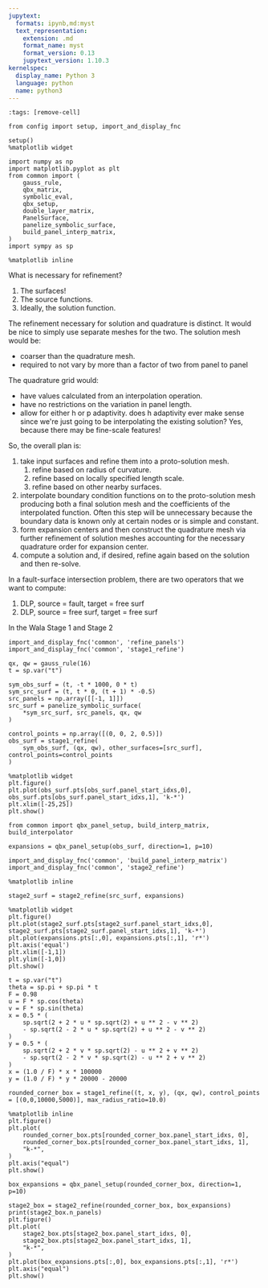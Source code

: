 ```yaml
---
jupytext:
  formats: ipynb,md:myst
  text_representation:
    extension: .md
    format_name: myst
    format_version: 0.13
    jupytext_version: 1.10.3
kernelspec:
  display_name: Python 3
  language: python
  name: python3
---
```


```{code-cell} ipython3
:tags: [remove-cell]

from config import setup, import_and_display_fnc

setup()
%matplotlib widget
```

```{code-cell} ipython3
import numpy as np
import matplotlib.pyplot as plt
from common import (
    gauss_rule,
    qbx_matrix,
    symbolic_eval,
    qbx_setup,
    double_layer_matrix,
    PanelSurface,
    panelize_symbolic_surface,
    build_panel_interp_matrix,
)
import sympy as sp
```

```{code-cell} ipython3
%matplotlib inline
```

What is necessary for refinement?
1. The surfaces!
2. The source functions.
3. Ideally, the solution function. 

The refinement necessary for solution and quadrature is distinct. 
It would be nice to simply use separate meshes for the two.
The solution mesh would be:
- coarser than the quadrature mesh.
- required to not vary by more than a factor of two from panel to panel
 
The quadrature grid would:
- have values calculated from an interpolation operation.
- have no restrictions on the variation in panel length.
- allow for either h or p adaptivity. does h adaptivity ever make sense since we're just going to be interpolating the existing solution? Yes, because there may be fine-scale features!

So, the overall plan is:
1. take input surfaces and refine them into a proto-solution mesh.
   1. refine based on radius of curvature.
   2. refine based on locally specified length scale.
   3. refine based on other nearby surfaces.
2. interpolate boundary condition functions on to the proto-solution mesh producing both a final solution mesh and the coefficients of the interpolated function. Often this step will be unnecessary because the boundary data is known only at certain nodes or is simple and constant. 
3. form expansion centers and then construct the quadrature mesh via further refinement of solution meshes accounting for the necessary quadrature order for expansion center. 
4. compute a solution and, if desired, refine again based on the solution and then re-solve. 

In a fault-surface intersection problem, there are two operators that we want to compute:
1. DLP, source = fault, target = free surf
2. DLP, source = free surf, target = free surf

In the Wala Stage 1 and Stage 2

```{code-cell} ipython3
import_and_display_fnc('common', 'refine_panels')
import_and_display_fnc('common', 'stage1_refine')
```

```{code-cell} ipython3
qx, qw = gauss_rule(16)
t = sp.var("t")

sym_obs_surf = (t, -t * 1000, 0 * t)
sym_src_surf = (t, t * 0, (t + 1) * -0.5)
src_panels = np.array([[-1, 1]])
src_surf = panelize_symbolic_surface(
    *sym_src_surf, src_panels, qx, qw
)

control_points = np.array([(0, 0, 2, 0.5)])
obs_surf = stage1_refine(
    sym_obs_surf, (qx, qw), other_surfaces=[src_surf], control_points=control_points
)
```

```{code-cell} ipython3
%matplotlib widget
plt.figure()
plt.plot(obs_surf.pts[obs_surf.panel_start_idxs,0], obs_surf.pts[obs_surf.panel_start_idxs,1], 'k-*')
plt.xlim([-25,25])
plt.show()
```

```{code-cell} ipython3
from common import qbx_panel_setup, build_interp_matrix, build_interpolator

expansions = qbx_panel_setup(obs_surf, direction=1, p=10)
```

```{code-cell} ipython3
import_and_display_fnc('common', 'build_panel_interp_matrix')
import_and_display_fnc('common', 'stage2_refine')
```

```{code-cell} ipython3
%matplotlib inline
```

```{code-cell} ipython3
stage2_surf = stage2_refine(src_surf, expansions)
```

```{code-cell} ipython3
%matplotlib widget
plt.figure()
plt.plot(stage2_surf.pts[stage2_surf.panel_start_idxs,0], stage2_surf.pts[stage2_surf.panel_start_idxs,1], 'k-*')
plt.plot(expansions.pts[:,0], expansions.pts[:,1], 'r*')
plt.axis('equal')
plt.xlim([-1,1])
plt.ylim([-1,0])
plt.show()
```

```{code-cell} ipython3
t = sp.var("t")
theta = sp.pi + sp.pi * t
F = 0.98
u = F * sp.cos(theta)
v = F * sp.sin(theta)
x = 0.5 * (
    sp.sqrt(2 + 2 * u * sp.sqrt(2) + u ** 2 - v ** 2)
    - sp.sqrt(2 - 2 * u * sp.sqrt(2) + u ** 2 - v ** 2)
)
y = 0.5 * (
    sp.sqrt(2 + 2 * v * sp.sqrt(2) - u ** 2 + v ** 2)
    - sp.sqrt(2 - 2 * v * sp.sqrt(2) - u ** 2 + v ** 2)
)
x = (1.0 / F) * x * 100000
y = (1.0 / F) * y * 20000 - 20000
```

```{code-cell} ipython3
rounded_corner_box = stage1_refine((t, x, y), (qx, qw), control_points = [(0,0,10000,5000)], max_radius_ratio=10.0)
```

```{code-cell} ipython3
%matplotlib inline
plt.figure()
plt.plot(
    rounded_corner_box.pts[rounded_corner_box.panel_start_idxs, 0],
    rounded_corner_box.pts[rounded_corner_box.panel_start_idxs, 1],
    "k-*",
)
plt.axis("equal")
plt.show()
```

```{code-cell} ipython3
box_expansions = qbx_panel_setup(rounded_corner_box, direction=1, p=10)
```

```{code-cell} ipython3
stage2_box = stage2_refine(rounded_corner_box, box_expansions)
print(stage2_box.n_panels)
plt.figure()
plt.plot(
    stage2_box.pts[stage2_box.panel_start_idxs, 0],
    stage2_box.pts[stage2_box.panel_start_idxs, 1],
    "k-*",
)
plt.plot(box_expansions.pts[:,0], box_expansions.pts[:,1], 'r*')
plt.axis("equal")
plt.show()
```

```{code-cell} ipython3

```
